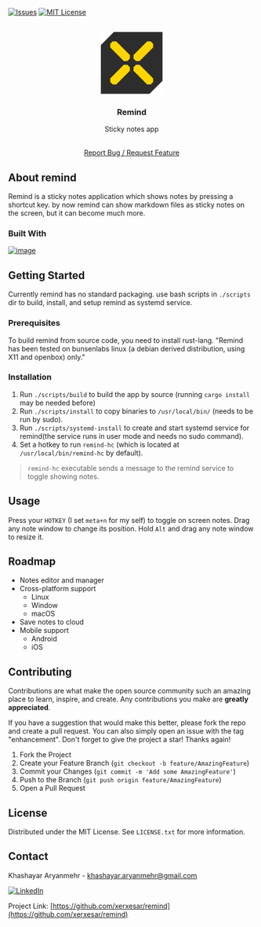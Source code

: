 <!-- Improved compatibility of back to top link: See: https://github.com/othneildrew/Best-README-Template/pull/73 -->
<a name="readme-top"></a>
<!--
*** Thanks for checking out the Best-README-Template. If you have a suggestion
*** that would make this better, please fork the repo and create a pull request
*** or simply open an issue with the tag "enhancement".
*** Don't forget to give the project a star!
*** Thanks again! Now go create something AMAZING! :D
-->



<!-- PROJECT SHIELDS -->
<!--
*** I'm using markdown "reference style" links for readability.
*** Reference links are enclosed in brackets [ ] instead of parentheses ( ).
*** See the bottom of this document for the declaration of the reference variables
*** for contributors-url, forks-url, etc. This is an optional, concise syntax you may use.
*** https://www.markdownguide.org/basic-syntax/#reference-style-links
-->
<!-- [![Contributors][contributors-shield]][contributors-url]
[![Forks][forks-shield]][forks-url]
[![Stargazers][stars-shield]][stars-url] -->
[![Issues][issues-shield]][issues-url]
[![MIT License][license-shield]][license-url]


<!-- PROJECT LOGO -->
<br />
<div align="center">
  <a href="https://github.com/xerxesar/remind">
    <img src="images/remind-logo.png" alt="Logo" width="128">
  </a>

<h3 align="center">Remind</h3><p>Sticky notes app</p>
  <p align="center">
<!--     <br /> -->
<!--     <a href="https://github.com/xerxesar/remind"><strong>Explore the docs »</strong></a> -->
<!--     <br /> -->
    <br />
<!--     <a href="https://github.com/xerxesar/remind">View Demo</a>
    · -->
    <a href="https://github.com/xerxesar/remind/issues">Report Bug / Request Feature</a>
  </p>
</div>



<!-- ABOUT THE PROJECT -->
## About remind

Remind is a sticky notes application which shows notes by pressing a shortcut key.
by now remind can show markdown files as sticky notes on the screen, but it can become much more.


### Built With
[![image][Rust-logo-url]][Rust-url]


<!-- GETTING STARTED -->
## Getting Started

Currently remind has no standard packaging. use bash scripts in `./scripts` dir to build, install, and setup remind as systemd service.

### Prerequisites

To build remind from source code, you need to install rust-lang. 
"Remind has been tested on bunsenlabs linux (a debian derived distribution, using X11 and openbox) only."

### Installation

1. Run `./scripts/build` to build the app by source (running `cargo install` may be needed before)
2. Run `./scripts/install` to copy binaries to `/usr/local/bin/` (needs to be run by sudo).
3. Run `./scripts/systemd-install` to create and start systemd service for remind(the service runs in user mode and needs no sudo command).
4. Set a hotkey to run `remind-hc` (which is located at `/usr/local/bin/remind-hc` by default).
>`remind-hc` executable sends a message to the remind service to toggle showing notes.



<!-- USAGE EXAMPLES -->
## Usage

Press your `HOTKEY` (I set `meta+n` for my self) to toggle on screen notes.
Drag any note window to change its position.
Hold `Alt` and drag any note window to resize it.


<!-- ROADMAP -->
## Roadmap

- Notes editor and manager
- Cross-platform support
  - Linux
  - Window
  - macOS
- Save notes to cloud
- Mobile support
  - Android
  - iOS

<!-- See the [open issues](https://github.com/xerxesar/remind/issues) for a full list of proposed features (and known issues). -->


<!-- CONTRIBUTING -->
## Contributing

Contributions are what make the open source community such an amazing place to learn, inspire, and create. Any contributions you make are **greatly appreciated**.

If you have a suggestion that would make this better, please fork the repo and create a pull request. You can also simply open an issue with the tag "enhancement".
Don't forget to give the project a star! Thanks again!

1. Fork the Project
2. Create your Feature Branch (`git checkout -b feature/AmazingFeature`)
3. Commit your Changes (`git commit -m 'Add some AmazingFeature'`)
4. Push to the Branch (`git push origin feature/AmazingFeature`)
5. Open a Pull Request


<!-- LICENSE -->
## License

Distributed under the MIT License. See `LICENSE.txt` for more information.


<!-- CONTACT -->
## Contact

Khashayar Aryanmehr - khashayar.aryanmehr@gmail.com

[![LinkedIn][linkedin-shield]][linkedin-url]


Project Link: [https://github.com/xerxesar/remind](https://github.com/xerxesar/remind)





<!-- ACKNOWLEDGMENTS -->
<!-- ## Acknowledgments

* []()
* []()
* []()
-->




<!-- MARKDOWN LINKS & IMAGES -->
<!-- https://www.markdownguide.org/basic-syntax/#reference-style-links -->
[contributors-shield]: https://img.shields.io/github/contributors/xerxesar/remind.svg?style=for-the-badge
[contributors-url]: https://github.com/xerxesar/remind/graphs/contributors
[forks-shield]: https://img.shields.io/github/forks/xerxesar/remind.svg?style=for-the-badge
[forks-url]: https://github.com/xerxesar/remind/network/members
[stars-shield]: https://img.shields.io/github/stars/xerxesar/remind.svg?style=for-the-badge
[stars-url]: https://github.com/xerxesar/remind/stargazers
[issues-shield]: https://img.shields.io/github/issues/xerxesar/remind.svg?style=for-the-badge
[issues-url]: https://github.com/xerxesar/remind/issues
[license-shield]: https://img.shields.io/github/license/xerxesar/remind.svg?style=for-the-badge
[license-url]: https://github.com/xerxesar/remind/blob/master/LICENSE.txt
[linkedin-shield]: https://img.shields.io/badge/-LinkedIn-black.svg?style=for-the-badge&logo=linkedin&colorB=555
[linkedin-url]: https://linkedin.com/in/xerxesar
[product-screenshot]: images/screenshot.png
[Rust-url]: https://rust-lang.org/
[Rust-logo-url]: https://img.shields.io/badge/Rust-000000?style=for-the-badge&logo=rust&logoColor=white
